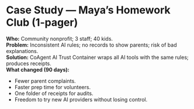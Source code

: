 # Case Study — Maya’s Homework Club (1-pager)

**Who:** Community nonprofit; 3 staff; 40 kids.  
**Problem:** Inconsistent AI rules; no records to show parents; risk of bad explanations.  
**Solution:** CoAgent AI Trust Container wraps all AI tools with the same rules; produces receipts.  
**What changed (90 days):**
- Fewer parent complaints.
- Faster prep time for volunteers.
- One folder of receipts for audits.
- Freedom to try new AI providers without losing control.

